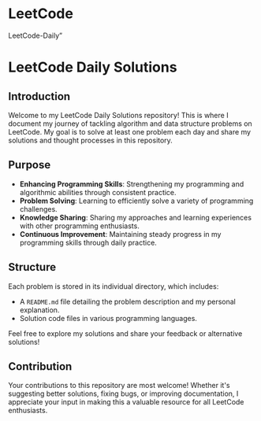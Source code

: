 # LeetCode
LeetCode-Daily”

# LeetCode Daily Solutions

## Introduction

Welcome to my LeetCode Daily Solutions repository! This is where I document my journey of tackling algorithm and data structure problems on LeetCode. My goal is to solve at least one problem each day and share my solutions and thought processes in this repository.

## Purpose

- **Enhancing Programming Skills**: Strengthening my programming and algorithmic abilities through consistent practice.
- **Problem Solving**: Learning to efficiently solve a variety of programming challenges.
- **Knowledge Sharing**: Sharing my approaches and learning experiences with other programming enthusiasts.
- **Continuous Improvement**: Maintaining steady progress in my programming skills through daily practice.

## Structure

Each problem is stored in its individual directory, which includes:

- A `README.md` file detailing the problem description and my personal explanation.
- Solution code files in various programming languages.

Feel free to explore my solutions and share your feedback or alternative solutions!

## Contribution

Your contributions to this repository are most welcome! Whether it's suggesting better solutions, fixing bugs, or improving documentation, I appreciate your input in making this a valuable resource for all LeetCode enthusiasts.
